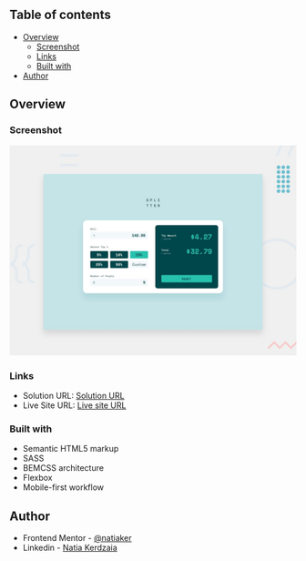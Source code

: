 ## Table of contents

- [Overview](#overview)
  - [Screenshot](#screenshot)
  - [Links](#links)
  - [Built with](#built-with)
- [Author](#author)

## Overview

### Screenshot

![](design/desktop-preview.jpg)

### Links

- Solution URL: [Solution URL](https://github.com/natiaker/tip-calculator-app-main.git)
- Live Site URL: [Live site URL](https://natiaker.github.io/tip-calculator-app-main)

### Built with

- Semantic HTML5 markup
- SASS
- BEMCSS architecture
- Flexbox
- Mobile-first workflow

## Author

- Frontend Mentor - [@natiaker](https://www.frontendmentor.io/profile/natiaker)
- Linkedin - [Natia Kerdzaia](linkedin.com/in/natiaker/)

